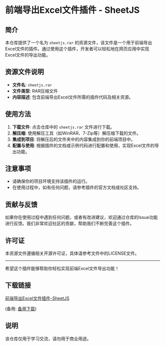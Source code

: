 # 前端导出Excel文件插件 - SheetJS

## 简介

本仓库提供了一个名为 `sheetjs.rar` 的资源文件，该文件是一个用于前端导出Excel文件的插件。通过使用这个插件，开发者可以轻松地在网页应用中实现Excel文件的导出功能。

## 资源文件说明

- **文件名**: `sheetjs.rar`
- **文件类型**: RAR压缩文件
- **内容描述**: 包含前端导出Excel文件所需的插件代码及相关资源。

## 使用方法

1. **下载文件**: 点击仓库中的 `sheetjs.rar` 文件进行下载。
2. **解压缩**: 使用解压工具（如WinRAR、7-Zip等）解压缩下载的文件。
3. **集成到项目**: 将解压后的文件夹中的内容集成到你的前端项目中。
4. **配置与使用**: 根据插件的文档或示例代码进行配置和使用，实现Excel文件的导出功能。

## 注意事项

- 请确保你的项目环境支持该插件的运行。
- 在使用过程中，如有任何问题，请参考插件的官方文档或社区支持。

## 贡献与反馈

如果你在使用过程中遇到任何问题，或者有改进建议，欢迎通过仓库的Issue功能进行反馈。我们非常欢迎社区的贡献，帮助我们不断完善这个插件。

## 许可证

本资源文件遵循相关开源许可证，具体请参考文件中的LICENSE文件。

---

希望这个插件能够帮助你轻松实现前端Excel文件导出功能！

## 下载链接
[前端导出Excel文件插件-SheetJS](https://pan.quark.cn/s/f759af1b2712) 

(备用: [备用下载](https://pan.baidu.com/s/1G7PLhw93Rb4FXkPD76XmaQ?pwd=1234))

## 说明

该仓库仅用于学习交流，请勿用于商业用途。
